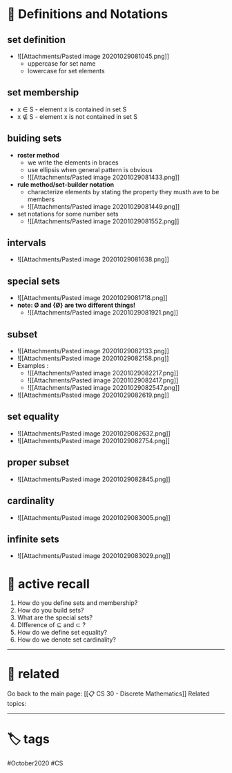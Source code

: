 # 🌱 Definitions and Notations

## set definition
- ![[Attachments/Pasted image 20201029081045.png]]
	- uppercase for set name
	- lowercase for set elements

## set membership
- x ∈ S - element x is contained in set S
- x ∉ S - element x is not contained in set S

## buiding sets
- **roster method**
	- we write the elements in braces
	- use ellipsis when general pattern is obvious
	- ![[Attachments/Pasted image 20201029081433.png]]
- **rule method/set-builder notation**
	- characterize elements by stating the property they musth ave to be members
	- ![[Attachments/Pasted image 20201029081449.png]]
- set notations for some number sets
	- ![[Attachments/Pasted image 20201029081552.png]]

## intervals
- ![[Attachments/Pasted image 20201029081638.png]]

## special sets
- ![[Attachments/Pasted image 20201029081718.png]]
- **note: Ø and {Ø} are two different things!**
	- ![[Attachments/Pasted image 20201029081921.png]]

## subset  
- ![[Attachments/Pasted image 20201029082133.png]]
- ![[Attachments/Pasted image 20201029082158.png]]
- Examples :
	- ![[Attachments/Pasted image 20201029082217.png]]
	- ![[Attachments/Pasted image 20201029082417.png]]
	- ![[Attachments/Pasted image 20201029082547.png]]
- ![[Attachments/Pasted image 20201029082619.png]]

## set equality
- ![[Attachments/Pasted image 20201029082632.png]]
- ![[Attachments/Pasted image 20201029082754.png]]

## proper subset 
- ![[Attachments/Pasted image 20201029082845.png]]

## cardinality
- ![[Attachments/Pasted image 20201029083005.png]]

## infinite sets
- ![[Attachments/Pasted image 20201029083029.png]]


# 🧠 active recall
1. How do you define sets and membership?
2. How do you build sets?
3. What are the special sets?
4. DIfference of ⊆ and ⊂ ?
5. How do we define set equality?
6. How do we denote set cardinality?

---

# 🔗 related
Go back to the main page: [[📋 CS 30 - Discrete Mathematics]]
Related topics:

---

# 🏷 tags
#October2020 #CS
 